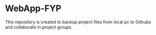 # WebApp-FYP
This repository is created to backup project files from local pc to Githubs and collaborate in project groups.
